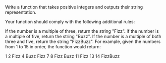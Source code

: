 ﻿Write a function that takes positive integers and outputs their string representation.

Your function should comply with the following additional rules:

If the number is a multiple of three, return the string "Fizz".
If the number is a multiple of five, return the string "Buzz".
If the number is a multiple of both three and five, return the string "FizzBuzz".
For example, given the numbers from 1 to 15 in order, the function would return:

1
2
Fizz
4
Buzz
Fizz
7
8
Fizz
Buzz
11
Fizz
13
14
FizzBuzz